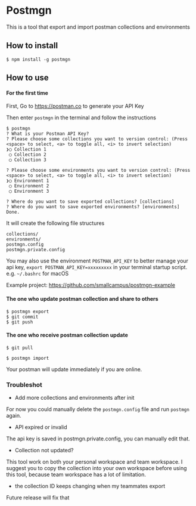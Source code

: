 # Postmgn

This is a tool that export and import postman collections and environments

## How to install
```
$ npm install -g postmgn
```

## How to use

#### For the first time

First, Go to https://postman.co to generate your API Key

Then enter `postmgn` in the terminal and follow the instructions
```
$ postmgn
? What is your Postman API Key?
? Please choose some collections you want to version control: (Press <space> to select, <a> to toggle all, <i> to invert selection)
❯◯ Collection 1
 ◯ Collection 2
 ◯ Collection 3

? Please choose some environments you want to version control: (Press <space> to select, <a> to toggle all, <i> to invert selection)
❯◯ Environment 1
 ◯ Environment 2
 ◯ Environment 3
 
? Where do you want to save exported collections? [collections] 
? Where do you want to save exported environments? [environments]
Done.
```

It will create the following file structures
```
collections/
environments/
postmgn.config
postmgn.private.config
```

You may also use the environment `POSTMAN_API_KEY` to better manage your api key,
`export POSTMAN_API_KEY=xxxxxxxxx` in your terminal startup script. e.g. `~/.bashrc` for macOS

Example project: https://github.com/smallcampus/postmgn-example

#### The one who update postman collection and share to others
```
$ postmgn export
$ git commit
$ git push
```

#### The one who receive postman collection update
```
$ git pull

$ postmgn import
```

Your postman will update immediately if you are online.

### Troubleshot

 + Add more collections and environments after init 

For now you could manually delete the `postmgn.config` file and run `postmgn` again.

 + API expired or invalid
 
 The api key is saved in postmgn.private.config, you can manually edit that.
 
 + Collection not updated?
 
 This tool work on both your personal workspace and team workspace. I suggest you to 
 copy the collection into your own workspace before using this tool, because team 
 workspace has a lot of limitation.
 
 + the collection ID keeps changing when my teammates export
 
 Future release will fix that